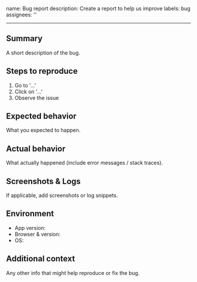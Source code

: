 name: Bug report
description: Create a report to help us improve
labels: bug
assignees: ''

---
## Summary
A short description of the bug.

## Steps to reproduce
1. Go to '...'
2. Click on '...'
3. Observe the issue

## Expected behavior
What you expected to happen.

## Actual behavior
What actually happened (include error messages / stack traces).

## Screenshots & Logs
If applicable, add screenshots or log snippets.

## Environment
- App version:
- Browser & version:
- OS:

## Additional context
Any other info that might help reproduce or fix the bug.

